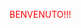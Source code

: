 <!DOCTYPE html>
<html>
  <script>
    
   var password = "Milano";
   var controlla = prompt("PER POTER ACCEDERE AI CONTENUTI DEL SITO WEB DEVI SCRIVERE LA PASSWORD");
    
   if (controlla == password) {
      alert("PASSWORD CORRETTA!!! BENVENUTO");
   } else {
      while(controlla != password) {
      if (controlla != password) {
          alert("PASSWORD ERRATA!!! RITENTA");
          var controlla = prompt("PER POTER ACCEDERE AI CONTENUTI DEL SITO WEB DEVI SCRIVERE LA PASSWORD");
 
 }
 }
 }
 
 </script>
  <head>
    <style>
    body {
    color: red;
    }
    </style>
  </head>
   <body>
      <p>BENVENUTO!!!</p>
      
   </body>
  </html>
  
  
    
    
  
          
   
  



